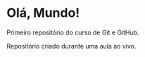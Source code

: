 # Olá, Mundo!
 Primeiro repositório do curso de Git e GitHub.

 Repositório criado durante uma aula ao vivo.
